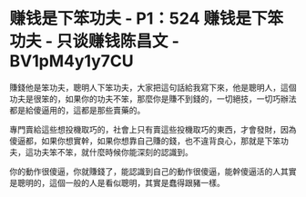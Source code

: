 # 赚钱是下笨功夫 - P1：524 赚钱是下笨功夫 - 只谈赚钱陈昌文 - BV1pM4y1y7CU

賺錢他是笨功夫，聰明人下笨功夫，大家把這句話給我寫下來，他是聰明人，這個功夫是很笨的，如果你的功夫不笨，那麼你是賺不到錢的，一切絕技，一切巧辦法都是給傻逼用的，這都是那些賣藥的。

專門賣給這些想投機取巧的，社會上只有賣這些投機取巧的東西，才會發財，因為傻逼都，如果你想實幹，如果你想靠自己賺的錢，也不違背良心，那就是下笨功夫，這功夫笨不笨，就什麼時候你能深刻的認識到。

你的動作很傻逼，你就賺錢了，能認識到自己的動作很傻逼，能幹傻逼活的人其實是聰明的，這個一般的人是看似聰明，其實是蠢得跟豬一樣。

